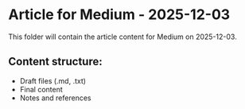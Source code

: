 # Article for Medium - 2025-12-03

This folder will contain the article content for Medium on 2025-12-03.

## Content structure:
- Draft files (.md, .txt)
- Final content
- Notes and references

